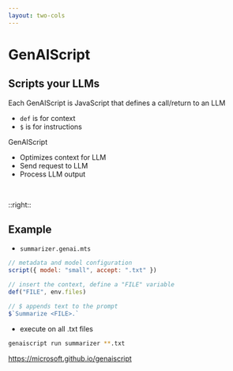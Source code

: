 ```yaml
---
layout: two-cols
---
```


# GenAIScript
## Scripts your LLMs

Each GenAIScript is JavaScript that defines a call/return to an LLM

- `def` is for context
- `$` is for instructions

GenAIScript
- Optimizes context for LLM
- Send request to LLM
- Process LLM output 

&nbsp;

::right::

## Example

- `summarizer.genai.mts`

```js
// metadata and model configuration
script({ model: "small", accept: ".txt" })

// insert the context, define a "FILE" variable
def("FILE", env.files)

// $ appends text to the prompt
$`Summarize <FILE>.`
```

- execute on all .txt files
```sh
genaiscript run summarizer **.txt
```

https://microsoft.github.io/genaiscript
